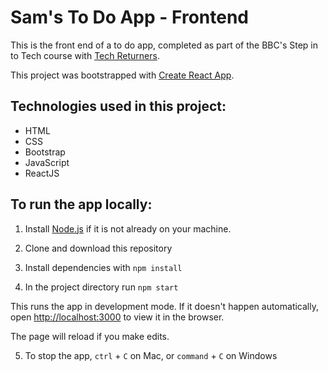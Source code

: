 # Sam's To Do App - Frontend

This is the front end of a to do app, completed as part of the BBC's Step in to Tech course with
[Tech Returners](https://www.techreturners.com/).

This project was bootstrapped with [Create React App](https://github.com/facebook/create-react-app).

## Technologies used in this project:

- HTML
- CSS
- Bootstrap
- JavaScript
- ReactJS

## To run the app locally:

1. Install [Node.js](https://nodejs.org/en/) if it is not already on your machine.

2. Clone and download this repository

3. Install dependencies with `npm install`

4. In the project directory run `npm start`

This runs the app in development mode. If it doesn't happen automatically, open [http://localhost:3000](http://localhost:3000) to view it in the browser.

The page will reload if you make edits.

5. To stop the app, `ctrl` + `C` on Mac, or `command` + `C` on Windows <br />
